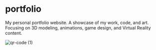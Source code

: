 # portfolio
 My personal portfolio website. A showcase of my work, code, and art. Focusing on 3D modeling, animations, game design, and Virtual Reality content.

![qr-code (1)](https://user-images.githubusercontent.com/36617987/161177699-ac6bd5db-b0cd-415a-a9df-ab953f4b4e10.png)
